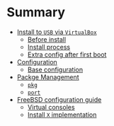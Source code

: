 # Summary

- [Install to `USB` via `VirtualBox`]()
    - [Before install](before-install.md)
    - [Install process](install-process.md)
    - [Extra config after first boot](extra-config-after-first-boot.md)
- [Configuration]()
    - [Base configuration](./base-configuration.md)
- [Packge Management]()
    - [`pkg`](./pkg.md)
    - [`port`](./ports.md)
- [FreeBSD configuration guide](./freebsd-configuration-guide.md) 
    - [Virtual consoles](./virtual-consoles.md)
    - [Install `X` implementation](./install-x-implementation.md)
